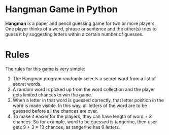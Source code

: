 # Hangman Game in Python
**Hangman** is a paper and pencil guessing game for two or more players. One player thinks of a word, phrase or sentence and the other(s) tries to guess it by suggesting letters within a certain number of guesses.
# Rules
The rules for this game is very simple:
1. The Hangman program randomly selects a secret word from a list of secret words. 
2. A random word is picked up from the word collection and the player gets limited chances to win the game.
3. When a letter in that word is guessed correctly, that letter position in the word is made visible. In this way, all letters of the word are to be guessed before all the chances are over.
4. To make it easier for the players, they can have length of word + 3 chances. So for example, word to be guessed is tangerine, then user gets 9 + 3 = 13 chances, as tangerine has 9 letters.

